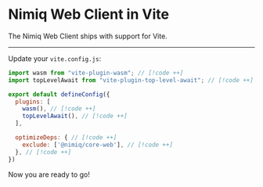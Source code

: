 # Nimiq Web Client in Vite

The Nimiq Web Client ships with support for Vite.

---

<!--@include: ./_installation-vite.md-->

Update your `vite.config.js`:

```javascript 
import wasm from "vite-plugin-wasm"; // [!code ++]
import topLevelAwait from "vite-plugin-top-level-await"; // [!code ++]

export default defineConfig({
  plugins: [
    wasm(), // [!code ++]
    topLevelAwait(), // [!code ++]
  ],

  optimizeDeps: { // [!code ++]
    exclude: ['@nimiq/core-web'], // [!code ++]
  }, // [!code ++]
})
```

Now you are ready to go!

<!--@include: ../_demo.md-->

<!--@include: ./_contribute.md-->
